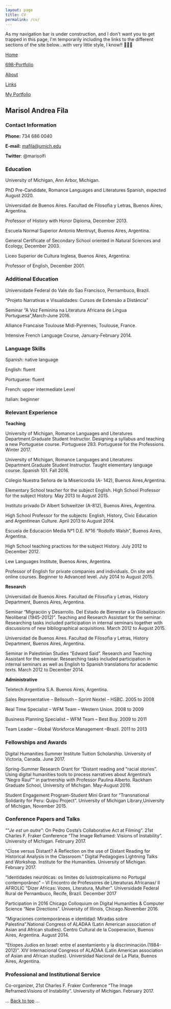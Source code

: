 ```yaml
---
layout: page
title: CV
permalink: /cv/
---
```

As my navigation bar is under construction, and I don't want you to get trapped in this page, I'm temporarily including the links to the different sections of the site below...with very little style, I know!! 🙈🙉🙊

<a href="/index.html"> Home</a>

[698-Portfolio](/698-Portfolio/)

[About](/about/)

[Links](/links/)

[My Portfolio](/My-Portfolio)

## Marisol Andrea Fila

### Contact Information

**Phone:** 734 686 0040

**E-mail:** <mafila@umich.edu>

**Twitter**: @marisolfi

### Education

University of Michigan, Ann Arbor, Michigan.

PhD Pre-Candidate, Romance Languages and Literatures Spanish, expected August 2020.

Universidad de Buenos Aires. Facultad de Filosofia y Letras, Buenos Aires, Argentina.

Professor of History with Honor Diploma, December 2013.

Escuela Normal Superior Antonio Mentruyt, Buenos Aires, Argentina.

General Certificate of Secondary School oriented in Natural Sciences and Ecology, December 2003.

Liceo Superior de Cultura Inglesa, Buenos Aires, Argentina.

Professor of English, December 2001.

### Additional Education

Universidade Federal do Vale do Sao Francisco, Pernambuco, Brazil.

“Projeto Narrativas e Visualidades: Cursos de Extensão a Distância”

Seminar “A Voz Feminina na Literatura Africana de Língua Portuguesa”,March-June 2016.

Alliance Francaise Toulouse Midi-Pyrennes, Toulouse, France.

Intensive French Language Course, January-February 2014.

### Language Skills

Spanish: native language

English: fluent

Portuguese: fluent

French: upper intermediate Level

Italian: beginner

### Relevant Experience

**Teaching**

University of Michigan, Romance Languages and Literatures Department.Graduate Student Instructor. Designing a syllabus and teaching a new Portuguese course. Portuguese 283. Portuguese for the Professions. Winter 2017.

University of Michigan, Romance Languages and Literatures Department.Graduate Student Instructor. Taught elementary language course. Spanish 101. Fall 2016.

Colegio Nuestra Señora de la Misericordia (A- 142), Buenos Aires,Argentina.

Elementary School teacher for the subject English. High School Professor for the subject History. May 2013 to August 2015.

Instituto privado Dr Albert Schweitzer (A-812), Buenos Aires, Argentina.

High School Professor for the subjects: English, History, Civic Education and Argentinean Culture. April 2013 to August 2014.

Escuela de Educación Media N°1 D.E. N°16 “Rodolfo Walsh”, Buenos Aires, Argentina.

High School teaching practices for the subject History. July 2012 to December 2012.

Lew Languages Institute, Buenos Aires, Argentina.

Professor of English for private companies and individuals. On site and online courses. Beginner to Advanced level. July 2014 to August 2015.

**Research**

Universidad de Buenos Aires. Facultad de Filosofia y Letras, History Department, Buenos Aires, Argentina.

Seminar “Migración y Desarrollo. Del Estado de Bienestar a la Globalización Neoliberal (1945-2012)”. Teaching and Research Assistant for the seminar. Researching tasks included participation in internal seminars together with discussions of new bibliographical acquisitions. March 2012 to August 2015.

Universidad de Buenos Aires. Facultad de Filosofia y Letras, History Department, Buenos Aires, Argentina.

Seminar in Palestinian Studies “Edward Said”. Research and Teaching Assistant for the seminar. Researching tasks included participation in internal seminars as well as English to Spanish translations for academic texts. March 2012 to December 2014.

**Administrative**

Teletech Argentina S.A. Buenos Aires, Argentina.

Sales Representative – Bellsouth – Sprint Nextel – HSBC. 2005 to 2008

Real Time Specialist – WFM Team – Western Union. 2008 to 2009

Business Planning Specialist – WFM Team – Best Buy. 2009 to 2011

Team Leader – Global Workforce Management –Brazil. 2011 to 2013

### Fellowships and Awards

Digital Humanities Summer Institute Tuition Scholarship. University of Victoria, Canada. June 2017.

Spring-Summer Research Grant for “Distant reading and “racial stories”. Using digital humanities tools to process narratives about Argentina’s “Negro Raul”” in partnership with Professor Paulina Alberto. Rackham Graduate School, University of Michigan. May-August 2016.

Student Engagement Program-Student Mini Grant for “Transnational Solidarity for Peru: Quipu Project”. University of Michigan Library,University of Michigan, November 2015.

### Conference Papers and Talks

““*Je est un autre*”: On Pedro Costa’s Collaborative Act at Filming”. 21st Charles F. Fraker Conference “The Image Reframed: Visions of Instability”. University of Michigan. February 2017.

“Close versus Distant? A Reflection on the use of Distant Reading for Historical Analysis in the Classroom.” Digital Pedagogies Lightning Talks and Workshop. Institute for the Humanities. University of
Michigan. February 2017.

“Identidades neuróticas: os limites do lusotropicalismo no Portugal contemporâneo” – VI Encontro de Professores de Literaturas Africanas/ II
AFROLIC “Dizer Africas: Vozes, Literatura, Mulher”. Universidade Federal Rural de Pernambuco, Recife, Brazil. December 2017

Participation in 2016 Chicago Colloquium on Digital Humanities & Computer Science “New Directions”. University of Illinois, Chicago.November 2016.

“Migraciones contemporáneas e identidad: Miradas sobre Palestina”.National Congress of ALADAA (Latin American association of Asian and African studies). Centro Cultural de la Cooperacion, Buenos Aires, Argentina. August 2014.

“Etíopes Judíos en Israel: entre el asentamiento y la discriminación.(1984-2012)”. XIV Internacional Congress of ALADAA (Latin American association of Asian and African studies). Universidad Nacional de La Plata, Buenos Aires, Argentina.

### Professional and Institutional Service

Co-organizer, 21st Charles F. Fraker Conference “The Image Reframed:Visions of Instability”. University of Michigan. February 2017.

<body id="top">
  ...
  <a href="#top">Back to top</a>
  ...
</body>
